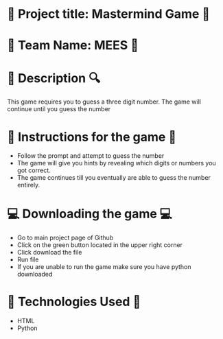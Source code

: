 # :page_with_curl: Project title: Mastermind Game :page_with_curl: 
  

<!-- Team -->
# :blue_heart: Team Name: MEES :blue_heart:
  

<!--Description -->
# :mag_right: Description :mag:

This game requires you to guess a three digit number. The game will continue until you guess the number

<!--Instructions for the game-->
# :bookmark_tabs: Instructions for the game :bookmark_tabs:

- Follow the prompt and attempt to guess the number
- The game will give you hints by revealing which digits or numbers you got correct.
- The game continues till you eventually are able to guess the number entirely.



<!--Downloading -->
# :computer: Downloading the game :computer: 
- Go to main project page of Github 
- Click on the green button located in the upper right corner
- Click download the file
- Run file 
- If you are unable to run the game make sure you have python downloaded

# :space_invader: Technologies Used :space_invader:
- HTML
- Python


